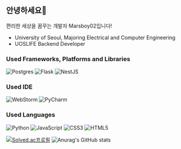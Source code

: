 ## 안녕하세요👋 
편리한 세상을 꿈꾸는 개발자 Marsboy02입니다!

- University of Seoul, Majoring Electrical and Computer Engineering 
- UOSLIFE Backend Developer

### Used Frameworks, Platforms and Libraries
![Postgres](https://img.shields.io/badge/postgres-%23316192.svg?style=for-the-badge&logo=postgresql&logoColor=white)
![Flask](https://img.shields.io/badge/flask-%23000.svg?style=for-the-badge&logo=flask&logoColor=white)
![NestJS](https://img.shields.io/badge/nestjs-%23E0234E.svg?style=for-the-badge&logo=nestjs&logoColor=white)
### Used IDE
![WebStorm](https://img.shields.io/badge/webstorm-143?style=for-the-badge&logo=webstorm&logoColor=white&color=black)
![PyCharm](https://img.shields.io/badge/pycharm-143?style=for-the-badge&logo=pycharm&logoColor=black&color=black&labelColor=green)
### Used Languages
![Python](https://img.shields.io/badge/python-3670A0?style=for-the-badge&logo=python&logoColor=ffdd54)
![JavaScript](https://img.shields.io/badge/javascript-%23323330.svg?style=for-the-badge&logo=javascript&logoColor=%23F7DF1E)
![CSS3](https://img.shields.io/badge/css3-%231572B6.svg?style=for-the-badge&logo=css3&logoColor=white)
![HTML5](https://img.shields.io/badge/html5-%23E34F26.svg?style=for-the-badge&logo=html5&logoColor=white)

[![Solved.ac프로필](http://mazassumnida.wtf/api/v2/generate_badge?boj=rkdgudwns)](https://solved.ac/rkdgudwns)
![Anurag's GitHub stats](https://github-readme-stats.vercel.app/api?username=Marsboy02&show_icons=true&theme=radical)

